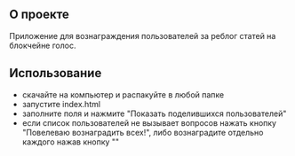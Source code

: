 ## О проекте
Приложение для вознаграждения пользователей за реблог статей на блокчейне голос.

## Использование
- скачайте на компьютер и распакуйте в любой папке
- запустите index.html
- заполните поля и нажмите "Показать поделившихся пользователей"
- если список пользователей не вызывает вопросов нажать кнопку "Повелеваю вознаградить всех!", либо вознаградите отдельно каждого нажав кнопку ""
